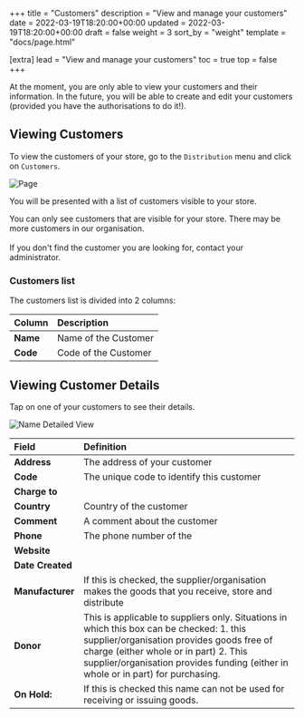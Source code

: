 +++
title = "Customers"
description = "View and manage your customers"
date = 2022-03-19T18:20:00+00:00
updated = 2022-03-19T18:20:00+00:00
draft = false
weight = 3
sort_by = "weight"
template = "docs/page.html"

[extra]
lead = "View and manage your customers"
toc = true
top = false
+++

<div class="omsupdate">
At the moment, you are only able to view your customers and their information. In the future, you will be able to create and edit your customers (provided you have the authorisations to do it!). 
</div>

## Viewing Customers

To view the customers of your store, go to the `Distribution` menu and click on `Customers`. 

![Page](/docs/distribution/cust_gotocust2.png)

You will be presented with a list of customers visible to your store. 

<div class="note">
You can only see customers that are visible for your store.  There may be more customers in our organisation. 
<br>
<br>
If you don't find the customer you are looking for, contact your administrator. 
</div>

### Customers list

The customers list is divided into 2 columns: 

| Column| Description |
| :---------- | :---------- |
| **Name** | Name of the Customer | 
| **Code** | Code of the Customer | 


## Viewing Customer Details

Tap on one of your customers to see their details.



![Name Detailed View](/docs/distribution/cust_detailedview.png)

| Field| Definition |
| :---------- | :---------- |
| **Address** | The address of your customer | 
| **Code** | The unique code to identify this customer | 
| **Charge to** |  | 
| **Country** | Country of the customer | 
| **Comment** | A comment about the customer | 
| **Phone** | The phone number of the  | 
| **Website** |  | 
| **Date Created** | | 
| **Manufacturer** | If this is checked, the supplier/organisation makes the goods that you receive, store and distribute | 
| **Donor** | This is applicable to suppliers only. Situations in which this box can be checked: 1. this supplier/organisation provides goods free of charge (either whole or in part) 2. This supplier/organisation provides funding (either in whole or in part) for purchasing.  | 
| **On Hold:** | If this is checked this name can not be used for receiving or issuing goods. |